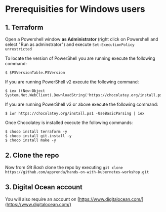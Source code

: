 # Prerequisities for Windows users

## 1. Terraform

Open a Powershell window **as Administrator** (right click on Powershell and select "Run as adminstrator") and execute `Set-ExecutionPolicy unrestricted`

To locate the version of PowerShell you are running execute the following command:

```
$ $PSVersionTable.PSVersion
```

If you are running PowerShell v2 execute the following command:

```
$ iex ((New-Object System.Net.WebClient).DownloadString('https://chocolatey.org/install.ps1'))
```

If you are running PowerShell v3 or above execute the following command:

```
$ iwr https://chocolatey.org/install.ps1 -UseBasicParsing | iex
```

Once Chocolatey is installed execute the following commands:

```
$ choco install terraform -y
$ choco install git.install -y
$ choco install make -y
```

## 2. Clone the repo

Now from *Git Bash* clone the repo by executing `git clone https://github.com/apprenda/hands-on-with-kubernetes-workshop.git`

## 3. Digital Ocean account

You will also require an account on [https://www.digitalocean.com/](https://www.digitalocean.com/)
